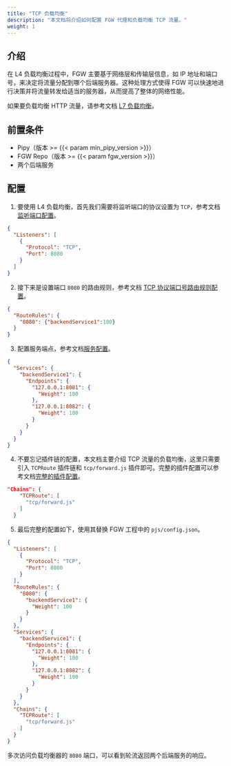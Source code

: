 ```yaml
---
title: "TCP 负载均衡"
description: "本文档将介绍如何配置 FGW 代理和负载均衡 TCP 流量。"
weight: 1
---
```


## 介绍

在 L4 负载均衡过程中，FGW 主要基于网络层和传输层信息，如 IP 地址和端口号，来决定将流量分配到哪个后端服务器。这种处理方式使得 FGW 可以快速地进行决策并将流量转发给适当的服务器，从而提高了整体的网络性能。

如果要负载均衡 HTTP 流量，请参考文档 [L7 负载均衡](/features/http-load-balancer)。

## 前置条件

- Pipy（版本 >= {{< param min_pipy_version >}}）
- FGW Repo（版本 >= {{< param fgw_version >}}）
- 两个后端服务

## 配置

1. 要使用 L4 负载均衡，首先我们需要将监听端口的协议设置为 `TCP`，参考文档[监听端口配置](/reference/configuration/#2-监听端口配置listeners)。

```json
{
  "Listeners": [
    {
      "Protocol": "TCP",
      "Port": 8080
    }
  ]
}
```

2. 接下来是设置端口 `8080` 的路由规则，参考文档 [TCP 协议端口号路由规则配置](/reference/configuration/#32-端口号配置protocol-为-tcp-的配置格式)。


```json
{
  "RouteRules": {
    "8080": {"backendService1":100}
  }
}
```

3. 配置服务端点，参考文档[服务配置](/reference/configuration/#4服务配置services)。

```json
{
  "Services": {
    "backendService1": {
      "Endpoints": {
        "127.0.0.1:8081": {
          "Weight": 100
        },
        "127.0.0.1:8082": {
          "Weight": 100
        }
      }
    }
  }
}
```

4. 不要忘记插件链的配置，本文档主要介绍 TCP 流量的负载均衡，这里只需要引入 `TCPRoute` 插件链和 `tcp/forward.js` 插件即可。完整的插件配置可以参考文档[完整的插件配置](/reference/plugin/#完整配置)。

```json
"Chains": {
    "TCPRoute": [
      "tcp/forward.js"
    ]
  }
```

5. 最后完整的配置如下，使用其替换 FGW 工程中的 `pjs/config.json`。

```json
{
  "Listeners": [
    {
      "Protocol": "TCP",
      "Port": 8080
    }
  ],
  "RouteRules": {
    "8080": {
      "backendService1": {
        "Weight": 100
      }
    }
  },
  "Services": {
    "backendService1": {
      "Endpoints": {
        "127.0.0.1:8081": {
          "Weight": 100
        },
        "127.0.0.1:8082": {
          "Weight": 100
        }
      }
    }
  },
  "Chains": {
    "TCPRoute": [
      "tcp/forward.js"
    ]
  }
}
```

多次访问负载均衡器的 `8080` 端口，可以看到轮流返回两个后端服务的响应。